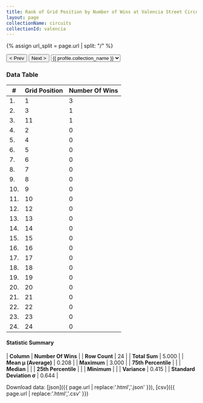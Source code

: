 ```yaml
---
title: Rank of Grid Position by Number of Wins at Valencia Street Circuit
layout: page
collectionName: circuits
collectionId: valencia
---
```


{% assign url_split = page.url | split: "/" %}
<div id="collection-navigation">
<button onclick="selector.options[selector.selectedIndex-1].value && (window.location = selector.options[selector.selectedIndex-1].value);">&lt; Prev</button>
<button onclick="selector.options[selector.selectedIndex+1].value && (window.location = selector.options[selector.selectedIndex+1].value);">Next &gt;</button>
<select id="selector" onchange="this.options[this.selectedIndex].value && (window.location = this.options[this.selectedIndex].value);">
  {% for collectionId in site.data[page.collectionName].refs %}
    {% if collectionId == page.collectionId %}
      {% assign selected = "selected" %}
    {% else %}
      {% assign selected = "" %}
    {% endif %}
    {% assign profile = site.data[page.collectionName][collectionId].profile %}
    <option value="/f1/{{ page.collectionName }}/{{ collectionId }}/{{ url_split[4] }}" {{ selected }}>{{ profile.collection_name }}</option>
  {% endfor %}
</select>
</div>

<canvas id="chart" width="400" height="180"></canvas>
<script>
var data = {
  "labels" : [
    "1",
    "3",
    "11",
    "2",
    "4",
    "5",
    "6",
    "7",
    "8",
    "9",
    "10",
    "12",
    "13",
    "14",
    "15",
    "16",
    "17",
    "18",
    "19",
    "20",
    "21",
    "22",
    "23",
    "24"
  ],
  "datasets" : [
    {
      "label" : "Number Of Wins",
      "data" : [
        3,
        1,
        1,
        0,
        0,
        0,
        0,
        0,
        0,
        0,
        0,
        0,
        0,
        0,
        0,
        0,
        0,
        0,
        0,
        0,
        0,
        0,
        0,
        0
      ],
      "borderColor" : [
        "#1D181E",
        "#1D181E",
        "#1D181E",
        "#1D181E",
        "#1D181E",
        "#1D181E",
        "#1D181E",
        "#1D181E",
        "#1D181E",
        "#1D181E",
        "#1D181E",
        "#1D181E",
        "#1D181E",
        "#1D181E",
        "#1D181E",
        "#1D181E",
        "#1D181E",
        "#1D181E",
        "#1D181E",
        "#1D181E",
        "#1D181E",
        "#1D181E",
        "#1D181E",
        "#1D181E"
      ],
      "borderWidth" : 1,
      "backgroundColor" : [
        "#9C8E8D",
        "#9C8E8D",
        "#9C8E8D",
        "#9C8E8D",
        "#9C8E8D",
        "#9C8E8D",
        "#9C8E8D",
        "#9C8E8D",
        "#9C8E8D",
        "#9C8E8D",
        "#9C8E8D",
        "#9C8E8D",
        "#9C8E8D",
        "#9C8E8D",
        "#9C8E8D",
        "#9C8E8D",
        "#9C8E8D",
        "#9C8E8D",
        "#9C8E8D",
        "#9C8E8D",
        "#9C8E8D",
        "#9C8E8D",
        "#9C8E8D",
        "#9C8E8D"
      ]
    }
  ]
};
var options = {
  legend: {
    display: false
  },
  scales: {
    xAxes: [{
      ticks: {
        beginAtZero: true,
        maxRotation: 180,
        display: window.innerWidth > 800
      }
    }],
    yAxes: [{
      ticks: {
        beginAtZero: true
      }
    }]
  },
  onResize: function(chart, size) {
    chart.options.scales.xAxes[0].ticks.display = size.width > 800;
  }
};
var chart = new Chart("chart", {
    data: data,
    type: 'bar',
    options: options
});
</script>



### Data Table

| # | Grid Position | Number Of Wins |
|--|--|--|
| 1. | 1 | 3 |
| 2. | 3 | 1 |
| 3. | 11 | 1 |
| 4. | 2 | 0 |
| 5. | 4 | 0 |
| 6. | 5 | 0 |
| 7. | 6 | 0 |
| 8. | 7 | 0 |
| 9. | 8 | 0 |
| 10. | 9 | 0 |
| 11. | 10 | 0 |
| 12. | 12 | 0 |
| 13. | 13 | 0 |
| 14. | 14 | 0 |
| 15. | 15 | 0 |
| 16. | 16 | 0 |
| 17. | 17 | 0 |
| 18. | 18 | 0 |
| 19. | 19 | 0 |
| 20. | 20 | 0 |
| 21. | 21 | 0 |
| 22. | 22 | 0 |
| 23. | 23 | 0 |
| 24. | 24 | 0 |

#### Statistic Summary

| **Column** | **Number Of Wins** |
| **Row Count** | 24 |
| **Total Sum** | 5.000 |
| **Mean μ (Average)** | 0.208 |
| **Maximum** | 3.000 |
| **75th Percentile** |  |
| **Median** |  |
| **25th Percentile** |  |
| **Minimum** |  |
| **Variance** | 0.415 |
| **Standard Deviation σ** | 0.644 |

Download data: [json]({{ page.url | replace:'.html','.json' }}), [csv]({{ page.url | replace:'.html','.csv' }})
